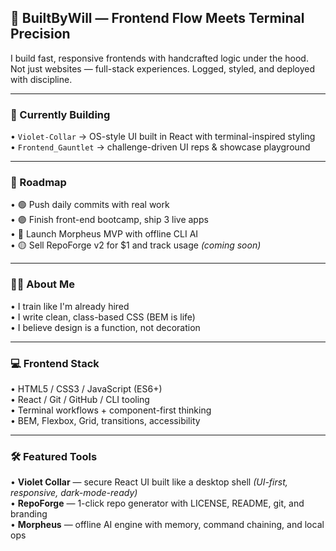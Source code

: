 ## 🎨 BuiltByWill — Frontend Flow Meets Terminal Precision

I build fast, responsive frontends with handcrafted logic under the hood.  
Not just websites — full-stack experiences. Logged, styled, and deployed with discipline.

---

### 🚧 Currently Building

• `Violet-Collar` → OS-style UI built in React with terminal-inspired styling  
• `Frontend_Gauntlet` → challenge-driven UI reps & showcase playground  


---

### 📅 Roadmap

• 🟢 Push daily commits with real work  
• 🟣 Finish front-end bootcamp, ship 3 live apps  
• 🔵 Launch Morpheus MVP with offline CLI AI  
• 🟡 Sell RepoForge v2 for $1 and track usage *(coming soon)*  

---

### 👨‍🎨 About Me

• I train like I'm already hired  
• I write clean, class-based CSS (BEM is life)  
• I believe design is a function, not decoration  

---

### 💻 Frontend Stack

• HTML5 / CSS3 / JavaScript (ES6+)  
• React / Git / GitHub / CLI tooling  
• Terminal workflows + component-first thinking  
• BEM, Flexbox, Grid, transitions, accessibility

---

### 🛠 Featured Tools

• **Violet Collar** — secure React UI built like a desktop shell *(UI-first, responsive, dark-mode-ready)*  
• **RepoForge** — 1-click repo generator with LICENSE, README, git, and branding  
• **Morpheus** — offline AI engine with memory, command chaining, and local ops


<!---
builtbywilldev/builtbywilldev is a ✨ special ✨ repository because its `README.md` (this file) appears on your GitHub profile.
You can click the Preview link to take a look at your changes.
--->
